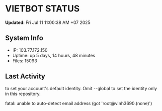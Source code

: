 # VIETBOT STATUS
**Updated**: Fri Jul 11 11:00:38 AM +07 2025

## System Info
- IP: 103.77.172.150
- Uptime: up 5 days, 14 hours, 48 minutes
- Files: 15093

## Last Activity

to set your account's default identity.
Omit --global to set the identity only in this repository.

fatal: unable to auto-detect email address (got 'root@vinh3690.(none)')
